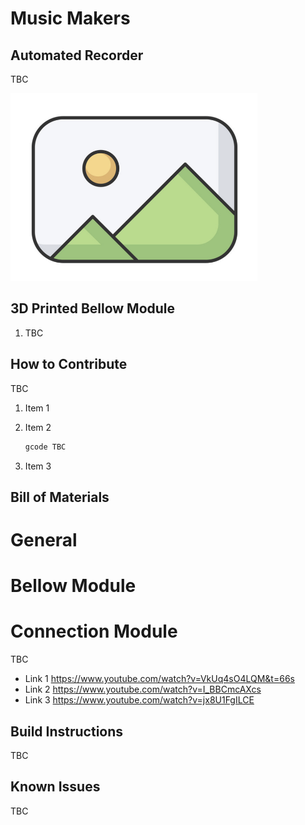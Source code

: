 # Music Makers

## Automated Recorder

TBC

<p float="left">
  <img src="../../Documents/placeholder_image.png" height="300" />
</p>


## 3D Printed Bellow Module

1. TBC


## How to Contribute

TBC

1. Item 1

1. Item 2

    ```bash
    gcode TBC
    ```

1. Item 3

## Bill of Materials


# General

# Bellow Module

# Connection Module

TBC

- Link 1 https://www.youtube.com/watch?v=VkUq4sO4LQM&t=66s
- Link 2 https://www.youtube.com/watch?v=I_BBCmcAXcs
- Link 3 https://www.youtube.com/watch?v=jx8U1FgILCE


## Build Instructions

TBC

## Known Issues

TBC
